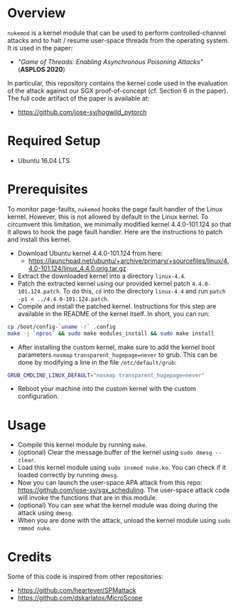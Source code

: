 # Overview

`nukemod` is a kernel module that can be used to perform controlled-channel attacks and to halt / resume user-space threads from the operating system. It is used in the paper:

- _"Game of Threads: Enabling Asynchronous Poisoning Attacks"_ (__ASPLOS 2020__)

In particular, this repository contains the kernel code used in the evaluation of the attack against our SGX proof-of-concept (cf. Section 6 in the paper).
The full code artifact of the paper is available at:

- https://github.com/jose-sv/hogwild_pytorch

# Required Setup
- Ubuntu 16.04 LTS

# Prerequisites

To monitor page-faults, `nukemod` hooks the page fault handler of the Linux kernel.
However, this is not allowed by default in the Linux kernel.
To circumvent this limitation, we minimally modified kernel 4.4.0-101.124 so that it allows to hook the page fault handler.
Here are the instructions to patch and install this kernel.

- Download Ubuntu kernel 4.4.0-101.124 from here:
  - https://launchpad.net/ubuntu/+archive/primary/+sourcefiles/linux/4.4.0-101.124/linux_4.4.0.orig.tar.gz
- Extract the downloaded kernel into a directory `linux-4.4`.
- Patch the extracted kernel using our provided kernel patch `4.4.0-101.124.patch`. To do this, `cd` into the directory `linux-4.4` and run `patch -p1 < ../4.4.0-101.124.patch`.
- Compile and install the patched kernel. Instructions for this step are available in the README of the kernel itself. In short, you can run:
```sh
cp /boot/config-`uname -r` .config
make -j `nproc` && sudo make modules_install && sudo make install
```
- After installing the custom kernel, make sure to add the kernel boot parameters `nosmap` `transparent_hugepage=never` to grub.
This can be done by modifying a line in the file `/etc/default/grub`:
```sh
GRUB_CMDLINE_LINUX_DEFAULT="nosmap transparent_hugepage=never"
```
- Reboot your machine into the custom kernel with the custom configuration.

# Usage
- Compile this kernel module by running `make`.
- (optional) Clear the message buffer of the kernel using `sudo dmesg --clear`.
- Load this kernel module using `sudo insmod nuke.ko`. You can check if it loaded correctly by running `dmesg`.
- Now you can launch the user-space APA attack from this repo: https://github.com/jose-sv/sgx_scheduling.
The user-space attack code will invoke the functions that are in this module.
- (optional) You can see what the kernel module was doing during the attack using `dmesg`.
- When you are done with the attack, unload the kernel module using `sudo rmmod nuke`.

# Credits
Some of this code is inspired from other repositories:

- https://github.com/heartever/SPMattack
- https://github.com/dskarlatos/MicroScope